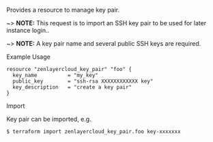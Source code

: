 Provides a resource to manage key pair.

~> **NOTE:** This request is to import an SSH key pair to be used for later instance login..

~> **NOTE:** A key pair name and several public SSH keys are required.

Example Usage

```hcl
resource "zenlayercloud_key_pair" "foo" {
  key_name       	= "my_key"
  public_key    	= "ssh-rsa XXXXXXXXXXXX key"
  key_description	= "create a key pair"
}
```

Import

Key pair can be imported, e.g.

```
$ terraform import zenlayercloud_key_pair.foo key-xxxxxxx
```
